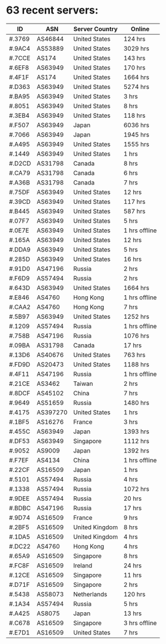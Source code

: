 # 63 recent servers:

| ID | ASN | Server Country | Online |
| ------ | ------ | ------ | ------ |
| #.3769 | AS46844 | United States | 124 hrs |
| #.9AC4 | AS53889 | United States | 3029 hrs |
| #.7CCE | AS174 | United States | 143 hrs |
| #.6EF8 | AS63949 | United States | 170 hrs |
| #.4F1F | AS174 | United States | 1664 hrs |
| #.D363 | AS63949 | United States | 5274 hrs |
| #.BA95 | AS63949 | United States | 3 hrs |
| #.8051 | AS63949 | United States | 8 hrs |
| #.3EB4 | AS63949 | United States | 118 hrs |
| #.F507 | AS63949 | Japan | 6036 hrs |
| #.7066 | AS63949 | Japan | 1945 hrs |
| #.A495 | AS63949 | United States | 1555 hrs |
| #.1449 | AS63949 | United States | 1 hrs |
| #.D2CD | AS31798 | Canada | 8 hrs |
| #.CA79 | AS31798 | Canada | 6 hrs |
| #.A36B | AS31798 | Canada | 7 hrs |
| #.75DF | AS63949 | United States | 12 hrs |
| #.39CD | AS63949 | United States | 117 hrs |
| #.B445 | AS63949 | United States | 587 hrs |
| #.07F7 | AS63949 | United States | 5 hrs |
| #.0E7E | AS63949 | United States | 1 hrs offline |
| #.165A | AS63949 | United States | 12 hrs |
| #.DDA9 | AS63949 | United States | 5 hrs |
| #.285D | AS63949 | United States | 16 hrs |
| #.91D0 | AS47196 | Russia | 2 hrs |
| #.F6D9 | AS57494 | Russia | 2 hrs |
| #.643D | AS63949 | United States | 1664 hrs |
| #.E846 | AS4760 | Hong Kong | 1 hrs offline |
| #.CAA2 | AS4760 | Hong Kong | 7 hrs |
| #.5B97 | AS63949 | United States | 1252 hrs |
| #.1209 | AS57494 | Russia | 1 hrs offline |
| #.758B | AS47196 | Russia | 1076 hrs |
| #.09BA | AS31798 | Canada | 17 hrs |
| #.13D6 | AS40676 | United States | 763 hrs |
| #.FD9D | AS20473 | United States | 1188 hrs |
| #.4F11 | AS47196 | Russia | 1 hrs offline |
| #.21CE | AS3462 | Taiwan | 2 hrs |
| #.8DCF | AS45102 | China | 7 hrs |
| #.9649 | AS51659 | Russia | 1480 hrs |
| #.4175 | AS397270 | United States | 1 hrs |
| #.1BF5 | AS16276 | France | 3 hrs |
| #.455C | AS63949 | Japan | 1393 hrs |
| #.DF53 | AS63949 | Singapore | 1112 hrs |
| #.9052 | AS9009 | Japan | 1392 hrs |
| #.F7EF | AS4134 | China | 1 hrs offline |
| #.22CF | AS16509 | Japan | 1 hrs |
| #.5101 | AS57494 | Russia | 4 hrs |
| #.1338 | AS57494 | Russia | 1072 hrs |
| #.9DEE | AS57494 | Russia | 20 hrs |
| #.BDBC | AS47196 | Russia | 17 hrs |
| #.9D74 | AS16509 | France | 9 hrs |
| #.2BF5 | AS16509 | United Kingdom | 8 hrs |
| #.1DA5 | AS16509 | United Kingdom | 4 hrs |
| #.DC22 | AS4760 | Hong Kong | 4 hrs |
| #.65A9 | AS16509 | Singapore | 8 hrs |
| #.FC8F | AS16509 | Ireland | 24 hrs |
| #.12CE | AS16509 | Singapore | 11 hrs |
| #.D71F | AS16509 | Singapore | 2 hrs |
| #.5438 | AS58073 | Netherlands | 120 hrs |
| #.1A34 | AS57494 | Russia | 5 hrs |
| #.A425 | AS8075 | Japan | 13 hrs |
| #.C678 | AS16509 | Singapore | 3 hrs offline |
| #.E7D1 | AS16509 | United States | 7 hrs |


